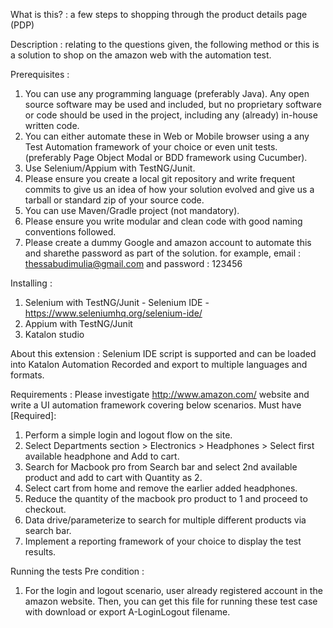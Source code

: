 What is this? : a few steps to shopping through the product details page (PDP)

Description : relating to the questions given, the following method or this is a solution to shop on the amazon web with the automation test. 

Prerequisites : 
1. You can use any programming language (preferably Java). Any open source software may be used
and included, but no proprietary software or code should be used in the project, including any
(already) in-house written code.
2. You can either automate these in Web or Mobile browser using a any Test Automation framework
of your choice or even unit tests. (preferably Page Object Modal or BDD framework using
Cucumber).
3. Use Selenium/Appium with TestNG/Junit.
4. Please ensure you create a local git repository and write frequent commits to give us an idea of how
your solution evolved and give us a tarball or standard zip of your source code.
5. You can use Maven/Gradle project (not mandatory).
6. Please ensure you write modular and clean code with good naming conventions followed.
7. Please create a dummy Google and amazon account to automate this and sharethe password
as part of the solution. for example, email : thessabudimulia@gmail.com and password : 123456


Installing :
1. Selenium with TestNG/Junit - Selenium IDE - https://www.seleniumhq.org/selenium-ide/
2. Appium with TestNG/Junit
3. Katalon studio

About this extension :
Selenium IDE script is supported and can be loaded into Katalon Automation Recorded and export to multiple languages and formats.

Requirements :
Please investigate http://www.amazon.com/ website and write a UI automation framework covering
below scenarios. Must have [Required]:
1. Perform a simple login and logout flow on the site.
2. Select Departments section > Electronics > Headphones > Select first available headphone and Add
to cart.
3. Search for Macbook pro from Search bar and select 2nd available product and add to cart with
Quantity as 2.
4. Select cart from home and remove the earlier added headphones.
5. Reduce the quantity of the macbook pro product to 1 and proceed to checkout.
6. Data drive/parameterize to search for multiple different products via search bar.
7. Implement a reporting framework of your choice to display the test results.

Running the tests 
Pre condition :
1. For the login and logout scenario, user already registered account in the amazon website. Then, you can get this file for running these test case with download or export A-LoginLogout filename.

